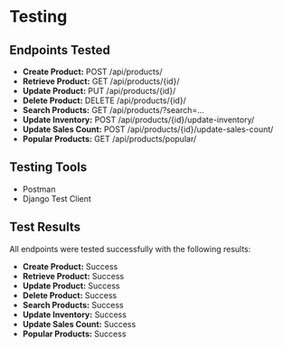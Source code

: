 # Testing

## Endpoints Tested

- **Create Product:** POST /api/products/
- **Retrieve Product:** GET /api/products/{id}/
- **Update Product:** PUT /api/products/{id}/
- **Delete Product:** DELETE /api/products/{id}/
- **Search Products:** GET /api/products/?search=...
- **Update Inventory:** POST /api/products/{id}/update-inventory/
- **Update Sales Count:** POST /api/products/{id}/update-sales-count/
- **Popular Products:** GET /api/products/popular/

## Testing Tools

- Postman
- Django Test Client

## Test Results

All endpoints were tested successfully with the following results:
- **Create Product:** Success
- **Retrieve Product:** Success
- **Update Product:** Success
- **Delete Product:** Success
- **Search Products:** Success
- **Update Inventory:** Success
- **Update Sales Count:** Success
- **Popular Products:** Success

